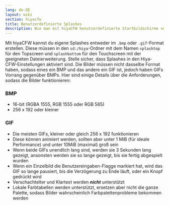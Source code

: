 ```yaml
---
lang: de-DE
layout: wiki
section: hiyacfw
title: Benutzerdefinierte Splashes
description: Wie man mit hiyaCFW benutzerdefinierte Startbildschirme verwendet
---
```


Mit hiyaCFW kannst du eigene Splashes entweder im `.bmp` oder `.gif`-Format erstellen. Diese müssen in den `sd:/hiya`-Ordner mit dem Namen `splashtop` für den Topscreen und `splashbottom` für den Touchscreen mit der geeigneten Dateierweiterung. Stelle sicher, dass Splashes in den Hiya-CFW-Einstellungen aktiviert sind. Die Bilder müssen nicht dasselbe Format haben, sodass eines ein BMP und das andere ein GIF ist, jedoch haben GIFs Vorrang gegenüber BMPs. Hier sind einige Details über die Anforderungen, sodass die Bilder funktionieren:

### BMP
- 16-bit (RGBA 1555, RGB 1555 oder RGB 565)
- 256 x 192 oder kleiner

### GIF
- Die meisten GIFs, kleiner oder gleich 256 x 192 funktionieren
- Diese können animiert werden, sollten aber unter 1 MiB (für ideale Performance) und unter 10MiB (maximal) groß sein
- Wenn beide GIFs unendlich lang sind, werden sie 3 Sekunden lang gezeigt, ansonsten werden sie so lange gezeigt, bis sie fertig abgespielt wurden
- Wenn ein Einzelbild die Benutzereingaben-Flagge markiert hat, wird das GIF so lange pausiert, bis die Verzögerung zu Ende läuft, oder ein Knopf gedrückt wird
- Verschachtelter und Klartext werden ***nicht*** unterstützt
- Lokale Farbtabellen werden unterstützt, ersetzen aber nicht die ganze Palette, sodass Bilder wahrscheinlich Farbpalettenprobleme bekommen werden
